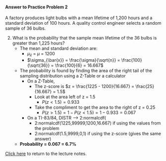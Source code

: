 #### Answer to Practice Problem 2
A factory produces light bulbs with a mean lifetime of 1,200 hours and a standard deviation of 100 hours. A quality control engineer selects a random sample of 36 bulbs.

2. What is the probability that the sample mean lifetime of the 36 bulbs is greater than 1,225 hours?
    * The mean and standard deviation are:
        * $\mu_{\bar{x}}$ = $\mu$ = 1200
        * $\sigma_{\bar{x}} = \frac{\sigma}{\sqrt{n}} = \frac{100}{\sqrt{36}} = \frac{100}{6} = 16.667$
    * The probability is found by finding the area of the right tail of the sampling distribution using a Z-Table or a calculator
        * On a Z-Table,
            * The z-score is $z = \frac{1225 - 1200}{16.667} = \frac{25}{16.667} = 1.5$
            * Look at the area left of z = 1.5
                * $P(z < 1.5) = 0.933$
            * Take the compliment to get the area to the right of z = 0.25
                * $P(z > 1.5) = 1 - P(z < 1.5) = 1 - 0.933 = 0.067$
        * On a TI-83/84, DISTR --> 2:normalcdf(
            * 2:normalcdf(1225,99999,1200,16.667) if using the values from the problem
            * 2:normalcdf(1.5,9999,0,1) if using the z-score (gives the same answer)
    * __Probability = 0.067 = 6.7\%__

[Click here](https://github.com/drolsonmi/SnowCollegeClasses/blob/main/math1040online/Lectures/17_2_StatsOfSamplingDists.md#practice) to return to the lecture notes.